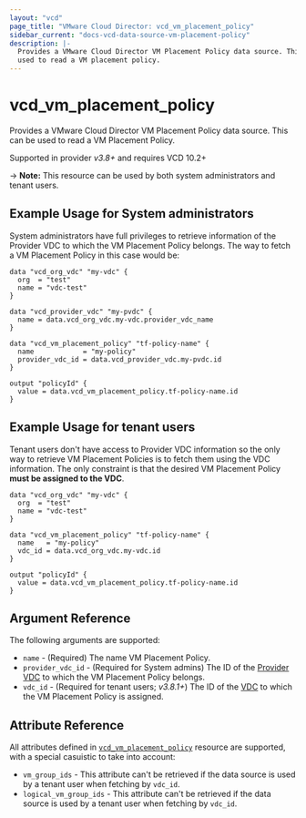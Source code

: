 ```yaml
---
layout: "vcd"
page_title: "VMware Cloud Director: vcd_vm_placement_policy"
sidebar_current: "docs-vcd-data-source-vm-placement-policy"
description: |-
  Provides a VMware Cloud Director VM Placement Policy data source. This can be
  used to read a VM placement policy.
---
```


# vcd\_vm\_placement\_policy

Provides a VMware Cloud Director VM Placement Policy data source. This can be used to read a VM Placement Policy.

Supported in provider *v3.8+* and requires VCD 10.2+

-> **Note:** This resource can be used by both system administrators and tenant users.

## Example Usage for System administrators

System administrators have full privileges to retrieve information of the Provider VDC to which the VM Placement Policy
belongs. The way to fetch a VM Placement Policy in this case would be:

```hcl
data "vcd_org_vdc" "my-vdc" {
  org  = "test"
  name = "vdc-test"
}

data "vcd_provider_vdc" "my-pvdc" {
  name = data.vcd_org_vdc.my-vdc.provider_vdc_name
}

data "vcd_vm_placement_policy" "tf-policy-name" {
  name            = "my-policy"
  provider_vdc_id = data.vcd_provider_vdc.my-pvdc.id
}

output "policyId" {
  value = data.vcd_vm_placement_policy.tf-policy-name.id
}
```

## Example Usage for tenant users

Tenant users don't have access to Provider VDC information so the only way to retrieve VM Placement Policies is to
fetch them using the VDC information. The only constraint is that the desired VM Placement Policy **must be assigned
to the VDC**.

```hcl
data "vcd_org_vdc" "my-vdc" {
  org  = "test"
  name = "vdc-test"
}

data "vcd_vm_placement_policy" "tf-policy-name" {
  name   = "my-policy"
  vdc_id = data.vcd_org_vdc.my-vdc.id
}

output "policyId" {
  value = data.vcd_vm_placement_policy.tf-policy-name.id
}
```

## Argument Reference

The following arguments are supported:

* `name` - (Required) The name VM Placement Policy.
* `provider_vdc_id` - (Required for System admins) The ID of the [Provider VDC](/providers/vmware/vcd/latest/docs/data-sources/provider_vdc) to which the VM Placement Policy belongs.
* `vdc_id` - (Required for tenant users; *v3.8.1+*) The ID of the [VDC](/providers/vmware/vcd/latest/docs/data-sources/org_vdc) to which the VM Placement Policy is assigned.

## Attribute Reference

All attributes defined in [`vcd_vm_placement_policy`](/providers/vmware/vcd/latest/docs/resources/vm_placement_policy#attribute-reference) resource are supported,
with a special casuistic to take into account:

* `vm_group_ids` - This attribute can't be retrieved if the data source is used by a tenant user when fetching by `vdc_id`.
* `logical_vm_group_ids` - This attribute can't be retrieved if the data source is used by a tenant user when fetching by `vdc_id`.